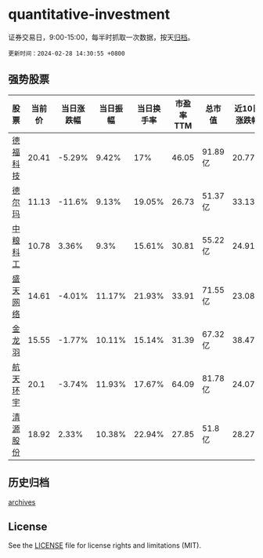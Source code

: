 # quantitative-investment

证券交易日，9:00-15:00，每半时抓取一次数据，按天[归档](archives)。

`更新时间：2024-02-28 14:30:55 +0800`

## 强势股票

|股票|当前价|当日涨跌幅|当日振幅|当日换手率|市盈率TTM|总市值|近10日涨跌幅|
|----|----|----|----|----|----|----|----|
|[德福科技](https://xueqiu.com/S/SZ301511)|20.41|-5.29%|9.42%|17%|46.05|91.89亿|20.77%|
|[德尔玛](https://xueqiu.com/S/SZ301332)|11.13|-11.6%|9.13%|19.05%|26.73|51.37亿|33.13%|
|[中粮科工](https://xueqiu.com/S/SZ301058)|10.78|3.36%|9.3%|15.61%|30.81|55.22亿|24.91%|
|[盛天网络](https://xueqiu.com/S/SZ300494)|14.61|-4.01%|11.17%|21.93%|33.91|71.55亿|23.08%|
|[金龙羽](https://xueqiu.com/S/SZ002882)|15.55|-1.77%|10.11%|15.14%|31.39|67.32亿|38.47%|
|[航天环宇](https://xueqiu.com/S/SH688523)|20.1|-3.74%|11.93%|17.67%|64.09|81.78亿|24.07%|
|[清源股份](https://xueqiu.com/S/SH603628)|18.92|2.33%|10.38%|22.94%|27.85|51.8亿|28.27%|

## 历史归档

[archives](archives)

## License

See the [LICENSE](LICENSE) file for license rights and limitations (MIT).